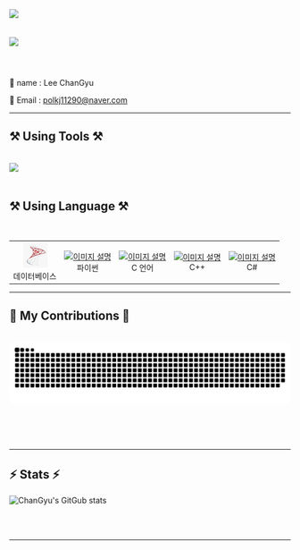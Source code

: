 <img align="left" src="https://visitor-badge.laobi.icu/badge?page_id=c9yu.c9yu" />

<h1>
    <img src="https://capsule-render.vercel.app/api?type=cylinder&color=314259&height=170&section=header&text=Hi%20There!%20%20I'm%20ChanGyu&fontSize=19&fontColor=FFFFFF" />
</h1>

<br/>

<div align="left">
 
 🔭 name : Lee ChanGyu
 
 🌱 Email : polkj11290@naver.com

 <hr/>
 
<h2 align="left">⚒️ Using Tools ⚒️</h2>
<br/>
<div align="left">
    <img src="https://skillicons.dev/icons?i=html,css,visualstudio,vscode,github" />
</div>

<br/>

<h2 align="left">⚒️ Using Language ⚒️</h2>
<br/>
<table>
  <tr>
    <td align="center">
      <a href="https://github.com/c9yu/basic-database-2024">
        <img src="https://raw.githubusercontent.com/c9yu/basic-database-2024/main/imamges/db012.png" width="48" height="48" alt="이미지 설명">
      </a>
      <br>
      데이터베이스
    </td>
    <td align="center">
      <a href="https://github.com/c9yu/basic-python-2024">
        <img src="https://skillicons.dev/icons?i=python" alt="이미지 설명">
      </a>
      <br>
      파이썬
    </td>
    <td align="center">
      <a href="https://github.com/c9yu/basic-TCP-IP-2024/tree/main/rpi">
        <img src="https://skillicons.dev/icons?i=c" alt="이미지 설명">
      </a>
      <br>
      C 언어
    </td>
    <td align="center">
      <a href="https://github.com/c9yu/basic-cpp-2024">
        <img src="https://skillicons.dev/icons?i=cpp" alt="이미지 설명">
      </a>
      <br>
      C++
    </td>
    <td align="center">
      <a href="https://github.com/c9yu/basic-csharp-2024">
        <img src="https://skillicons.dev/icons?i=cs" alt="이미지 설명">
      </a>
      <br>
      C#
    </td>
  </tr>
</table>

<hr/>

<div align="left">
  <h2>🐍 My Contributions 🐍</h2>
  <br>
  <img src="https://raw.githubusercontent.com/Platane/snk/output/github-contribution-grid-snake.svg" />
  
  <br/><br/><br/>
</div>

<hr/>

<h2 align="left">⚡ Stats ⚡</h2>

![ChanGyu's GitGub stats](https://github-readme-stats.vercel.app/api?username=c9yu&show_icons=true&theme=transparent)

<br/><br/>

<hr/>

<br/>
